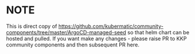 # NOTE

This is direct copy of https://github.com/kubermatic/community-components/tree/master/ArgoCD-managed-seed so that helm chart can be hosted and pulled.
If you want make any changes - please raise PR to KKP community components and then subsequent PR here.